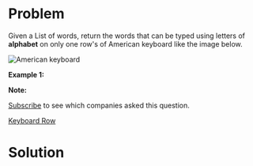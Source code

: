 
# Problem

Given a List of words, return the words that can be typed using letters of
**alphabet** on only one row's of American keyboard like the image below.

![American
keyboard](https://leetcode.com/static/images/problemset/keyboard.png)

**Example 1:**  

**Note:**  

[Subscribe](/subscribe/) to see which companies asked this question.



[Keyboard Row](https://leetcode.com/problems/keyboard-row)

# Solution



